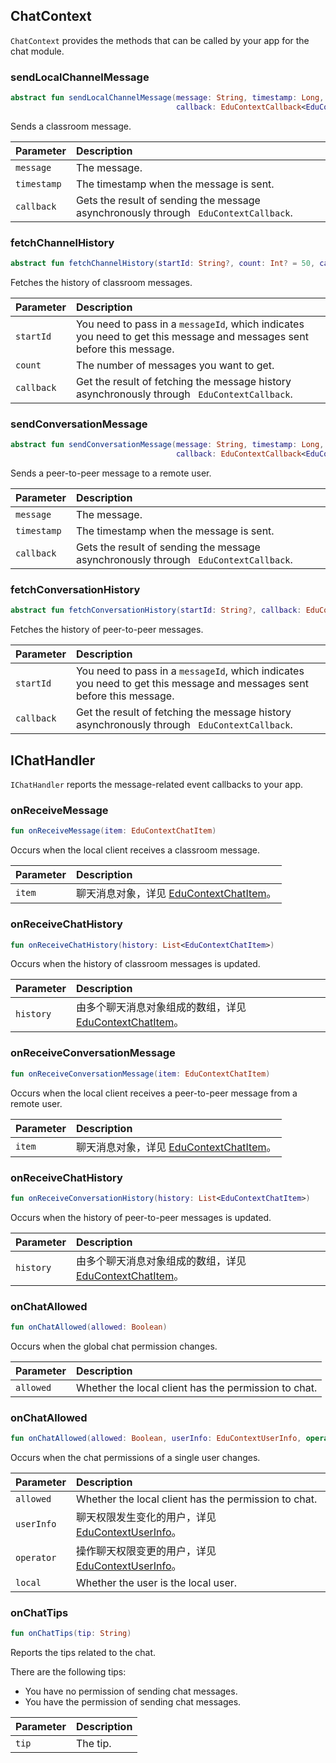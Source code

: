## ChatContext

`ChatContext` provides the methods that can be called by your app for the chat module.

### sendLocalChannelMessage

```kotlin
abstract fun sendLocalChannelMessage(message: String, timestamp: Long,
                                     callback: EduContextCallback<EduContextChatItemSendResult>): EduContextChatItem
```

Sends a classroom message.

| Parameter | Description |
| :---------- | :------------------------------------------------ |
| `message` | The message. |
| `timestamp` | The timestamp when the message is sent. |
| `callback` | Gets the result of sending the message asynchronously through ` EduContextCallback`. |

### fetchChannelHistory

```kotlin
abstract fun fetchChannelHistory(startId: String?, count: Int? = 50, callback: EduContextCallback<List<EduContextChatItem>>)
```

Fetches the history of classroom messages.

| Parameter | Description |
| :--------- | :-------------------------------------------- |
| `startId` | You need to pass in a `messageId`, which indicates you need to get this message and messages sent before this message. |
| `count` | The number of messages you want to get. |
| `callback` | Get the result of fetching the message history asynchronously through ` EduContextCallback`. |

### sendConversationMessage

```kotlin
abstract fun sendConversationMessage(message: String, timestamp: Long,
                                     callback: EduContextCallback<EduContextChatItemSendResult>): EduContextChatItem
```

Sends a peer-to-peer message to a remote user.

| Parameter | Description |
| :---------- | :------------------------------------------------ |
| `message` | The message. |
| `timestamp` | The timestamp when the message is sent. |
| `callback` | Gets the result of sending the message asynchronously through ` EduContextCallback`. |

### fetchConversationHistory

```kotlin
abstract fun fetchConversationHistory(startId: String?, callback: EduContextCallback<List<EduContextChatItem>>)
```

Fetches the history of peer-to-peer messages.

| Parameter | Description |
| :--------- | :-------------------------------------------- |
| `startId` | You need to pass in a `messageId`, which indicates you need to get this message and messages sent before this message. |
| `callback` | Get the result of fetching the message history asynchronously through ` EduContextCallback`. |

## IChatHandler

`IChatHandler` reports the message-related event callbacks to your app.

### onReceiveMessage

```kotlin
fun onReceiveMessage(item: EduContextChatItem)
```

Occurs when the local client receives a classroom message.

| Parameter | Description |
| :----- | :----------------------------------------------------------- |
| `item` | 聊天消息对象，详见 [EduContextChatItem](/cn/agora-class/edu_context_api_ref_android_type_def?platform=Android#educontextchatitem)。 |

### onReceiveChatHistory

```kotlin
fun onReceiveChatHistory(history: List<EduContextChatItem>)
```

Occurs when the history of classroom messages is updated.

| Parameter | Description |
| :-------- | :----------------------------------------------------------- |
| `history` | 由多个聊天消息对象组成的数组，详见 [EduContextChatItem](/cn/agora-class/edu_context_api_ref_android_type_def?platform=Android#educontextchatitem)。 |

### onReceiveConversationMessage

```kotlin
fun onReceiveConversationMessage(item: EduContextChatItem)
```

Occurs when the local client receives a peer-to-peer message from a remote user.

| Parameter | Description |
| :----- | :----------------------------------------------------------- |
| `item` | 聊天消息对象，详见 [EduContextChatItem](/cn/agora-class/edu_context_api_ref_android_type_def?platform=Android#educontextchatitem)。 |

### onReceiveChatHistory

```kotlin
fun onReceiveConversationHistory(history: List<EduContextChatItem>)
```

Occurs when the history of peer-to-peer messages is updated.

| Parameter | Description |
| :-------- | :----------------------------------------------------------- |
| `history` | 由多个聊天消息对象组成的数组，详见 [EduContextChatItem](/cn/agora-class/edu_context_api_ref_android_type_def?platform=Android#educontextchatitem)。 |

### onChatAllowed

```kotlin
fun onChatAllowed(allowed: Boolean)
```

Occurs when the global chat permission changes.

| Parameter | Description |
| :-------- | :----------------------- |
| `allowed` | Whether the local client has the permission to chat. |

### onChatAllowed

```kotlin
fun onChatAllowed(allowed: Boolean, userInfo: EduContextUserInfo, operator: EduContextUserInfo?, local: Boolean)
```

Occurs when the chat permissions of a single user changes.

| Parameter | Description |
| :--------- | :----------------------------------------------------------- |
| `allowed` | Whether the local client has the permission to chat. |
| `userInfo` | 聊天权限发生变化的用户，详见 [EduContextUserInfo](/cn/agora-class/edu_context_api_ref_android_type_def?platform=Android#educontextuserinfo)。 |
| `operator` | 操作聊天权限变更的用户，详见 [EduContextUserInfo](/cn/agora-class/edu_context_api_ref_android_type_def?platform=Android#educontextuserinfo)。 |
| `local` | Whether the user is the local user. |

### onChatTips

```kotlin
fun onChatTips(tip: String)
```

Reports the tips related to the chat.

There are the following tips:

- You have no permission of sending chat messages.
- You have the permission of sending chat messages.

| Parameter | Description |
| :---- | :--------- |
| `tip` | The tip. |

